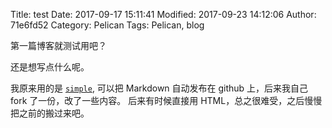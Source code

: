 Title: test
Date: 2017-09-17 15:11:41
Modified: 2017-09-23 14:12:06
Author: 71e6fd52
Category: Pelican
Tags: Pelican, blog

第一篇博客就测试用吧？

还是想写点什么呢。

我原来用的是 [`simple`](https://github.com/isnowfy/simple),
可以把 Markdown 自动发布在 github 上，后来我自己 fork 了一份，改了一些内容。
后来有时候直接用 HTML，总之很难受，之后慢慢把之前的搬过来吧。
